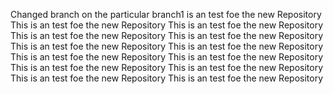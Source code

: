 Changed branch on the particular branch1
 is an test foe the new Repository
This is an test foe the new Repository
This is an test foe the new Repository
This is an test foe the new Repository
This is an test foe the new Repository
This is an test foe the new Repository
This is an test foe the new Repository
This is an test foe the new Repository
This is an test foe the new Repository
This is an test foe the new Repository
This is an test foe the new Repository
This is an test foe the new Repository
This is an test foe the new Repository
